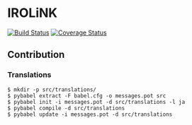 # IROLiNK

[![Build Status](https://travis-ci.org/irolink/irolink-app.svg?branch=master)](https://travis-ci.org/irolink/irolink-app)
[![Coverage Status](https://coveralls.io/repos/irolink/irolink-app/badge.svg?branch=master)](https://coveralls.io/r/irolink/irolink-app?branch=master)


## Contribution

### Translations

    $ mkdir -p src/translations/
    $ pybabel extract -F babel.cfg -o messages.pot src
    $ pybabel init -i messages.pot -d src/translations -l ja
    $ pybabel compile -d src/translations
    $ pybabel update -i messages.pot -d src/translations


